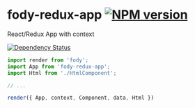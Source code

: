 # fody-redux-app  [![NPM version][npm-image]][npm-url]

React/Redux App with context

 [![Dependency Status][daviddm-image]][daviddm-url]

```js
import render from 'fody';
import App from 'fody-redux-app';
import Html from './HtmlComponent';

// ...

render({ App, context, Component, data, Html })
```

[npm-image]: https://img.shields.io/npm/v/fody.svg?style=flat-square
[npm-url]: https://npmjs.org/package/fody
[daviddm-image]: https://david-dm.org/turacojs/fody.svg?theme=shields.io
[daviddm-url]: https://david-dm.org/turacojs/fody
